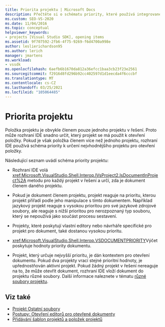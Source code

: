 ```yaml
---
title: Priorita projektu | Microsoft Docs
description: Přečtěte si o schématu priority, které používá integrované vývojové prostředí (IDE) sady Visual Studio k určení nejlepšího projektu pro otevření položky, pokud je položka členem více než jednoho projektu.
ms.custom: SEO-VS-2020
ms.date: 11/04/2016
ms.topic: conceptual
helpviewer_keywords:
- projects [Visual Studio SDK], opening items
ms.assetid: 9f707592-2fb6-4f75-9269-f6d4700a998e
author: leslierichardson95
ms.author: lerich
manager: jmartens
ms.workload:
- vssdk
ms.openlocfilehash: 6aefb6b1670da812a36efcc1baa3cb23f23e2561
ms.sourcegitcommit: f2916d8fd296b92cc402597d1d1eecda4f6cccbf
ms.translationtype: MT
ms.contentlocale: cs-CZ
ms.lasthandoff: 03/25/2021
ms.locfileid: "105064485"
---
```

# <a name="project-priority"></a>Priorita projektu
Položka projektu je obvykle členem pouze jednoho projektu v řešení. Proto může rozhraní IDE snadno určit, který projekt se má použít k otevření položky. Pokud je však položka členem více než jednoho projektu, rozhraní IDE používá schéma priority k určení nejvhodnějšího projektu pro otevření položky.

 Následující seznam uvádí schéma priority projektu:

- Rozhraní IDE volá <xref:Microsoft.VisualStudio.Shell.Interop.IVsProject2.IsDocumentInProject%2A> metodu pro každý projekt v řešení a určí, zda je dokument členem daného projektu.

- Pokud je dokument členem projektu, projekt reaguje na prioritu, kterou projekt přiřadí podle jeho manipulace s tímto dokumentem. Například jazykový projekt reaguje s vysokou prioritou pro své jazykové zdrojové soubory, ale reaguje s nižší prioritou pro nerozpoznaný typ souboru, který se nepoužívá jako součást procesu sestavení.

- Projekty, které poskytují vlastní editory nebo návrháře specifické pro projekt pro dokument, také dostanou vysokou prioritu.

- <xref:Microsoft.VisualStudio.Shell.Interop.VSDOCUMENTPRIORITY>Výčet poskytuje hodnoty priority dokumentu.

- Projekt, který určuje nejvyšší prioritu, je dán kontextem pro otevření dokumentu. Pokud dva projekty vrací stejné prioritní hodnoty, je upřednostňován aktivní projekt. Pokud žádný projekt v řešení nereaguje na to, že může otevřít dokument, rozhraní IDE vloží dokument do projektu různé soubory. Další informace naleznete v tématu [různé soubory projektu](../../extensibility/internals/miscellaneous-files-project.md).

## <a name="see-also"></a>Viz také
- [Projekt Ostatní soubory](../../extensibility/internals/miscellaneous-files-project.md)
- [Postupy: Otevření editorů pro otevřené dokumenty](../../extensibility/how-to-open-editors-for-open-documents.md)
- [Přidávání šablon projektů a položek projektů](../../extensibility/internals/adding-project-and-project-item-templates.md)
